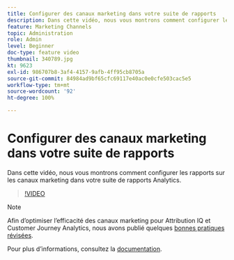 ```yaml
---
title: Configurer des canaux marketing dans votre suite de rapports
description: Dans cette vidéo, nous vous montrons comment configurer les rapports sur les canaux marketing dans votre suite de rapports Analytics.
feature: Marketing Channels
topic: Administration
role: Admin
level: Beginner
doc-type: feature video
thumbnail: 340789.jpg
kt: 9623
exl-id: 986707b8-3af4-4157-9afb-4ff95cb8705a
source-git-commit: 84984ad9bf65cfc69117e40ac0e0cfe503cac5e5
workflow-type: tm+mt
source-wordcount: '92'
ht-degree: 100%

---
```


# Configurer des canaux marketing dans votre suite de rapports

Dans cette vidéo, nous vous montrons comment configurer les rapports sur les canaux marketing dans votre suite de rapports Analytics.

>[!VIDEO](https://video.tv.adobe.com/v/340789/?quality=12&learn=on)

>[!NOTE]
>
>Afin d’optimiser l’efficacité des canaux marketing pour Attribution IQ et Customer Journey Analytics, nous avons publié quelques [bonnes pratiques révisées](https://experienceleague.adobe.com/docs/analytics/components/marketing-channels/mchannel-best-practices.html?lang=fr).

Pour plus dʼinformations, consultez la [documentation](https://experienceleague.adobe.com/docs/analytics/components/marketing-channels/c-getting-started-mchannel.html?lang=fr).
